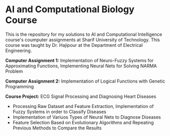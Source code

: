# AI and Computational Biology Course

This is the repository for my solutions to AI and Computational Intelligence course's coumputer assignments at Sharif University of Technology. This course was taught by Dr. Hajipour at the Department of Electrical Engineering.

**Computer Assignment 1:** Implementation of Neuro-Fuzzy Systems for Approximating Functions, Implementing Neural Nets for Solving NARMA Problem

**Computer Assignment 2:** Implementation of Logical Functions with Genetic Programming

**Course Project:** ECG Signal Processing and Diagnosing Heart Diseases
- Processing Raw Dataset and Feature Extraction, Implementation of Fuzzy Systems in order to Classify Diseases
- Implementation of Variuos Types of Neural Nets to Diagnose Diseases
- Feature Selection Based on Evolutionary Algorithms and Repeating Previous Methods to Compare the Results





